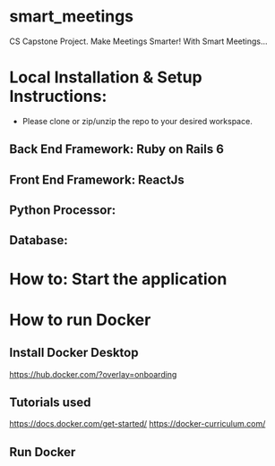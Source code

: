 # smart_meetings
CS Capstone Project. Make Meetings Smarter! With Smart Meetings...

# Local Installation & Setup Instructions:
- Please clone or zip/unzip the repo to your desired workspace.

## Back End Framework: Ruby on Rails 6

## Front End Framework: ReactJs

## Python Processor: 

## Database:

# How to: Start the application


# How to run Docker

## Install Docker Desktop

<https://hub.docker.com/?overlay=onboarding>

## Tutorials used

<https://docs.docker.com/get-started/>
<https://docker-curriculum.com/>

## Run Docker
